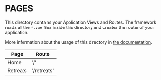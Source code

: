 # PAGES

This directory contains your Application Views and Routes.
The framework reads all the `*.vue` files inside this directory and creates the router of your application.

More information about the usage of this directory in [the documentation](https://nuxtjs.org/guide/routing).

| Page     | Route       |
| -------- | ----------- |
| Home     | '/'         |
| Retreats | '/retreats' |
